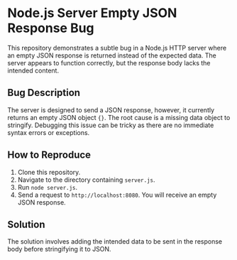 # Node.js Server Empty JSON Response Bug

This repository demonstrates a subtle bug in a Node.js HTTP server where an empty JSON response is returned instead of the expected data.  The server appears to function correctly, but the response body lacks the intended content.

## Bug Description
The server is designed to send a JSON response, however, it currently returns an empty JSON object `{}`.  The root cause is a missing data object to stringify.  Debugging this issue can be tricky as there are no immediate syntax errors or exceptions.

## How to Reproduce
1. Clone this repository.
2. Navigate to the directory containing `server.js`.
3. Run `node server.js`.
4. Send a request to `http://localhost:8080`.  You will receive an empty JSON response.

## Solution
The solution involves adding the intended data to be sent in the response body before stringifying it to JSON.